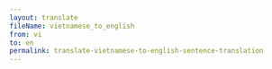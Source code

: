 ```yaml
--- 
layout: translate 
fileName: vietnamese_to_english
from: vi
to: en 
permalink: translate-vietnamese-to-english-sentence-translation
---
```

